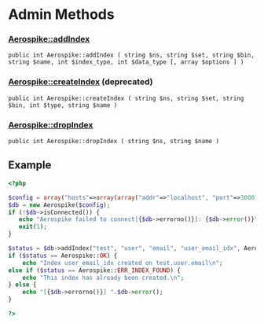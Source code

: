 
# Admin Methods

### [Aerospike::addIndex](aerospike_addindex.md)
```
public int Aerospike::addIndex ( string $ns, string $set, string $bin, string $name, int $index_type, int $data_type [, array $options ] )
```

### [Aerospike::createIndex](aerospike_createindex.md) **(deprecated)**
```
public int Aerospike::createIndex ( string $ns, string $set, string $bin, int $type, string $name )
```

### [Aerospike::dropIndex](aerospike_dropindex.md)
```
public int Aerospike::dropIndex ( string $ns, string $name )
```

## Example

```php
<?php

$config = array("hosts"=>array(array("addr"=>"localhost", "port"=>3000)));
$db = new Aerospike($config);
if (!$db->isConnected()) {
   echo "Aerospike failed to connect[{$db->errorno()}]: {$db->error()}\n";
   exit(1);
}

$status = $db->addIndex("test", "user", "email", "user_email_idx", Aerospike::INDEX_TYPE_DEFAULT, Aerospike::INDEX_STRING);
if ($status == Aerospike::OK) {
    echo "Index user_email_idx created on test.user.email\n";
else if ($status == Aerospike::ERR_INDEX_FOUND) {
    echo "This index has already been created.\n";
} else {
    echo "[{$db->errorno()}] ".$db->error();
}

?>
```


